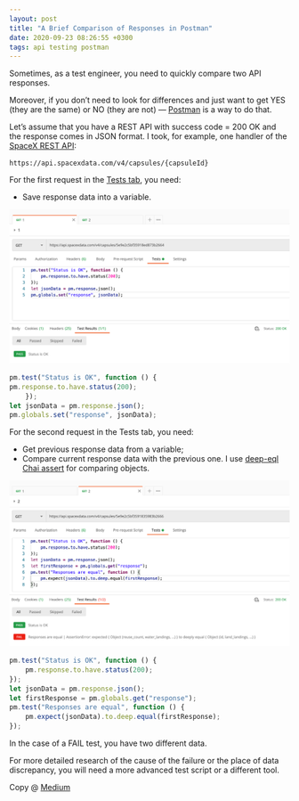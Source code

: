 ```yaml
---
layout: post
title: "A Brief Comparison of Responses in Postman"
date: 2020-09-23 08:26:55 +0300
tags: api testing postman
---
```


Sometimes, as a test engineer, you need to quickly compare two API responses.

Moreover, if you don’t need to look for differences and just want to get YES (they are the same) or NO (they are not) — [Postman](https://www.postman.com/) is a way to do that.

Let’s assume that you have a REST API with success code = 200 OK and the response comes in JSON format. I took, for example, one handler of the [SpaceX REST API](https://github.com/r-spacex/SpaceX-API/blob/master/docs/v4/README.md):

```
https://api.spacexdata.com/v4/capsules/{capsuleId}
```

For the first request in the [Tests tab](https://learning.postman.com/docs/writing-scripts/script-references/test-examples/), you need:

- Save response data into a variable.

![Tests tab](/assets/2020-09-23/01-tests-tab.png)

```JavaScript
pm.test("Status is OK", function () {
pm.response.to.have.status(200);
    });
let jsonData = pm.response.json();
pm.globals.set("response", jsonData);
```

For the second request in the Tests tab, you need:

- Get previous response data from a variable;
- Compare current response data with the previous one. I use [deep-eql Chai assert](https://www.chaijs.com/api/bdd/#method_equal) for comparing objects.

![Tests tab](/assets/2020-09-23/02-tests-tab.png)

```JavaScript
pm.test("Status is OK", function () {
    pm.response.to.have.status(200);
});
let jsonData = pm.response.json();
let firstResponse = pm.globals.get("response");
pm.test("Responses are equal", function () {
    pm.expect(jsonData).to.deep.equal(firstResponse);
});
```

In the case of a FAIL test, you have two different data.

For more detailed research of the cause of the failure or the place of data discrepancy, you will need a more advanced test script or a different tool.

Copy @ [Medium](https://adequatica.medium.com/brief-comparison-of-responses-in-postman-aea23ee9d342)
